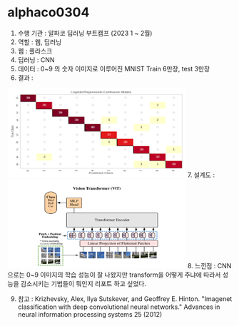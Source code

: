 # alphaco0304
 
1. 수행 기관 : 알파코 딥러닝 부트캠프 (2023 1 ~ 2월)
2. 역할 : 웹, 딥러닝
3. 웹 : 플라스크
4. 딥러닝 : CNN
5. 데이터 : 0~9 의 숫자 이미지로 이루어진 MNIST Train 6만장, test 3만장
6. 결과  :
<img src = "output.jpg" width="400" height="200"/>
7. 설계도 :
<img src = "architecture.jpg" width="400" height="200"/>
8. 느낀점 :
CNN으로는 0~9 이미지의 학습 성능이 잘 나왔지만 transform을 어떻게 주냐에 따라서 성능을 감소시키는 기법들이 뭐인지 리포트 하고 싶었다.

9. 참고 :
Krizhevsky, Alex, Ilya Sutskever, and Geoffrey E. Hinton. "Imagenet classification with deep convolutional neural networks." Advances in neural information processing systems 25 (2012)
